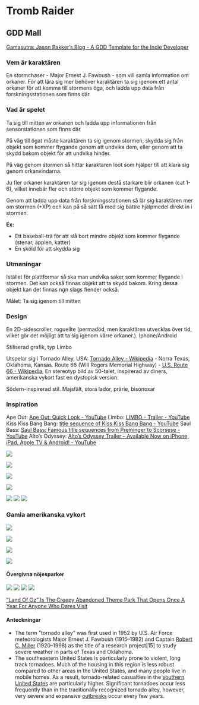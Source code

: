 # Tromb Raider
## GDD Mall
[Gamasutra: Jason Bakker’s Blog - A GDD Template for the Indie Developer](http://www.gamasutra.com/blogs/JasonBakker/20090604/84211/A_GDD_Template_for_the_Indie_Developer.php)

### Vem är karaktären
En stormchaser - Major Ernest J. Fawbush - som vill samla information om orkaner. För att lära sig mer behöver karaktären ta sig igenom ett antal orkaner för att komma till stormens öga, och ladda upp data från forskningsstationen som finns där.

### Vad är spelet
Ta sig till mitten av orkanen och ladda upp informationen från sensorstationen som finns där

På väg till ögat måste karaktären ta sig igenom stormen, skydda sig från objekt som kommer flygande genom att undvika dem, eller genom att ta skydd bakom objekt för att undvika hinder. 

På väg genom stormen så hittar karaktären loot som hjälper till att klara sig genom orkanvindarna. 

Ju fler orkaner karaktären tar sig igenom destå starkare blir orkanen (cat 1-6), vilket innebär fler och större objekt som kommer flygande.

Genom att ladda upp data från forskningsstationen så lär sig karaktären mer om stormen (+XP) och kan på så sätt få med sig bättre hjälpmedel direkt in i stormen. 

**Ex:** 
* Ett baseball-trä för att slå bort mindre objekt som kommer flygande (stenar, äpplen, katter)
* En sköld för att skydda sig

### Utmaningar

Istället för plattformar så ska man undvika saker som kommer flygande i stormen. Det kan också finnas objekt att ta skydd bakom. Kring dessa objekt kan det finnas ngn slags fiender också. 

Målet: Ta sig igenom till mitten

### Design
En 2D-sidescroller, roguelite (permadöd, men karaktären utvecklas över tid, vilket gör det möjligt att ta sig igenom värre orkaner.). Iphone/Android

Stiliserad grafik, typ Limbo

Utspelar sig i Tornado Alley, USA: [Tornado Alley - Wikipedia](https://en.wikipedia.org/wiki/Tornado_Alley) - Norra Texas, Oklahoma, Kansas. Route 66 (Will Rogers Memorial Highway) - [U.S. Route 66 - Wikipedia](https://en.wikipedia.org/wiki/U.S._Route_66), En stereotyp bild av 50-talet, inspirerad av diners, amerikanska vykort fast en dystopisk version.

Södern-inspirerad stil. Majsfält, stora lador, prärie, bisonoxar

### Inspiration
Ape Out: [Ape Out: Quick Look - YouTube](https://www.youtube.com/watch?v=DdhnA08BX7E&t=577s)
Limbo: [LIMBO - Trailer - YouTube](https://www.youtube.com/watch?v=Y4HSyVXKYz8)
Kiss Kiss Bang Bang: [title sequence of Kiss Kiss Bang Bang - YouTube](https://www.youtube.com/watch?v=_bpP9sI72bM&list=PLbEb562CLykF1DEw2z6aDdnMQ7SgowNxS&index=45)
Saul Bass: [Saul Bass: Famous title sequences from Preminger to Scorsese - YouTube](https://www.youtube.com/watch?v=qqM3McG4-LE)
Alto’s Odyssey: [Alto’s Odyssey Trailer – Available Now on iPhone, iPad, Apple TV & Android! - YouTube](https://www.youtube.com/watch?v=PaZsrAi6iJg) 

![](&&&SFLOCALFILEPATH&&&Route_66-1.jpg)

![](&&&SFLOCALFILEPATH&&&29001428.jpg)

![](&&&SFLOCALFILEPATH&&&ROY_Neon_66_Diner_8511_0e36e0c5-77e0-469a-a26c-78259635b6df.jpg)

![](&&&SFLOCALFILEPATH&&&Unknown.jpeg)

![](&&&SFLOCALFILEPATH&&&Epic-Route66-Brewery-Road-Trips-hero.jpg)
![](&&&SFLOCALFILEPATH&&&170815-route-66-tee-pee-curios.jpg)
![](&&&SFLOCALFILEPATH&&&Blue-Swallow-Motel-Route-66-1024x523.jpg)

### Gamla amerikanska vykort

![](&&&SFLOCALFILEPATH&&&ok700.jpg)

![](&&&SFLOCALFILEPATH&&&111-arizona-vintage-postcard.jpg)

![](&&&SFLOCALFILEPATH&&&sunshine_1954_fresh_00.jpg)

![](&&&SFLOCALFILEPATH&&&7410330694_ca71109b97_b.jpg)

#### Övergivna nöjesparker

![](&&&SFLOCALFILEPATH&&&debbie-reynolds-brought-13-year-old-carrie-fisher-to-the-park_s-opening-photo-u2.jpeg)
![](&&&SFLOCALFILEPATH&&&39E6CD5E00000578-3889636-image-a-73_1477917362026.jpg)
![](&&&SFLOCALFILEPATH&&&tumblr_nrrh4lwSXM1st8ftgo1_500.jpg)
![](&&&SFLOCALFILEPATH&&&abandoned-theme-parks-creepy-entity.png)

[”Land Of Oz” Is The Creepy Abandoned Theme Park That Opens Once A Year For Anyone Who Dares Visit](https://www.ranker.com/list/land-of-oz-theme-park-facts/mariel-loveland)

#### Anteckningar
* The term ”tornado alley” was first used in 1952 by U.S. Air Force meteorologists Major Ernest J. Fawbush (1915–1982) and Captain  [Robert C. Miller](https://en.wikipedia.org/wiki/Robert_C._Miller)  (1920–1998) as the title of a research project[15] to study severe weather in parts of Texas and Oklahoma.
* The southeastern United States is particularly prone to violent, long track tornadoes. Much of the housing in this region is less robust compared to other areas in the United States, and many people live in mobile homes. As a result, tornado-related casualties in the  [southern United States](https://en.wikipedia.org/wiki/Southern_United_States)  are particularly higher. Significant tornadoes occur less frequently than in the traditionally recognized tornado alley, however, very severe and expansive  [outbreaks](https://en.wikipedia.org/wiki/Tornado_outbreak)  occur every few years.